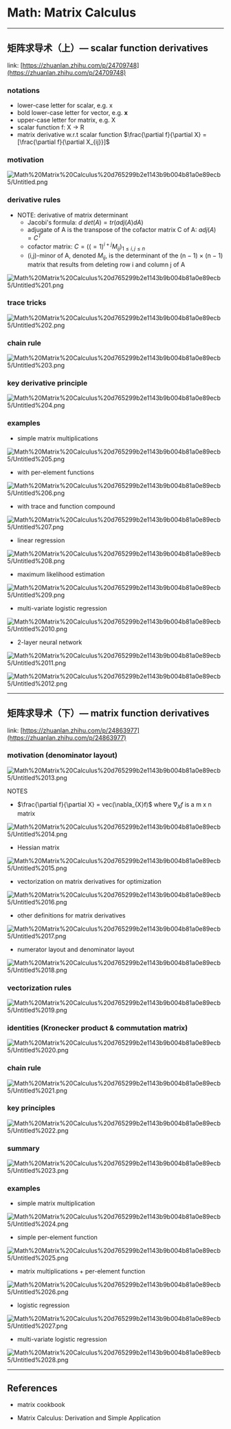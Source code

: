 # Math: Matrix Calculus

---

## 矩阵求导术（上）— scalar function derivatives

link: [https://zhuanlan.zhihu.com/p/24709748](https://zhuanlan.zhihu.com/p/24709748) 

### notations

- lower-case letter for scalar, e.g. x
- bold lower-case letter for vector, e.g. **x**
- upper-case letter for matrix, e.g. X
- scalar function f: X → R
- matrix derivative w.r.t scalar function $\frac{\partial f}{\partial X} = [\frac{\partial f}{\partial X_{ij}}]$

### motivation

![Math%20Matrix%20Calculus%20d765299b2e1143b9b004b81a0e89ecb5/Untitled.png](Math%20Matrix%20Calculus%20d765299b2e1143b9b004b81a0e89ecb5/Untitled.png)

### derivative rules

- NOTE: derivative of matrix determinant
    - Jacobi's formula: $d\ det(A) = tr(adj(A)dA)$
    - adjugate of A is the transpose of the cofactor matrix C of A: $adj(A) = C^T$
    - cofactor matrix: $C = ((=1)^{i+j}M_{ij})_{1\le i,j \le n}$
    - (i,j)-minor of A, denoted $M_{ij}$, is the determinant of the (n − 1) × (n − 1) matrix that results from deleting row i and column j of A

![Math%20Matrix%20Calculus%20d765299b2e1143b9b004b81a0e89ecb5/Untitled%201.png](Math%20Matrix%20Calculus%20d765299b2e1143b9b004b81a0e89ecb5/Untitled%201.png)

### trace tricks

![Math%20Matrix%20Calculus%20d765299b2e1143b9b004b81a0e89ecb5/Untitled%202.png](Math%20Matrix%20Calculus%20d765299b2e1143b9b004b81a0e89ecb5/Untitled%202.png)

### chain rule

![Math%20Matrix%20Calculus%20d765299b2e1143b9b004b81a0e89ecb5/Untitled%203.png](Math%20Matrix%20Calculus%20d765299b2e1143b9b004b81a0e89ecb5/Untitled%203.png)

### key derivative principle

![Math%20Matrix%20Calculus%20d765299b2e1143b9b004b81a0e89ecb5/Untitled%204.png](Math%20Matrix%20Calculus%20d765299b2e1143b9b004b81a0e89ecb5/Untitled%204.png)

### examples

- simple matrix multiplications

![Math%20Matrix%20Calculus%20d765299b2e1143b9b004b81a0e89ecb5/Untitled%205.png](Math%20Matrix%20Calculus%20d765299b2e1143b9b004b81a0e89ecb5/Untitled%205.png)

- with per-element functions

![Math%20Matrix%20Calculus%20d765299b2e1143b9b004b81a0e89ecb5/Untitled%206.png](Math%20Matrix%20Calculus%20d765299b2e1143b9b004b81a0e89ecb5/Untitled%206.png)

- with trace and function compound

![Math%20Matrix%20Calculus%20d765299b2e1143b9b004b81a0e89ecb5/Untitled%207.png](Math%20Matrix%20Calculus%20d765299b2e1143b9b004b81a0e89ecb5/Untitled%207.png)

- linear regression

![Math%20Matrix%20Calculus%20d765299b2e1143b9b004b81a0e89ecb5/Untitled%208.png](Math%20Matrix%20Calculus%20d765299b2e1143b9b004b81a0e89ecb5/Untitled%208.png)

- maximum likelihood estimation

![Math%20Matrix%20Calculus%20d765299b2e1143b9b004b81a0e89ecb5/Untitled%209.png](Math%20Matrix%20Calculus%20d765299b2e1143b9b004b81a0e89ecb5/Untitled%209.png)

- multi-variate logistic regression

![Math%20Matrix%20Calculus%20d765299b2e1143b9b004b81a0e89ecb5/Untitled%2010.png](Math%20Matrix%20Calculus%20d765299b2e1143b9b004b81a0e89ecb5/Untitled%2010.png)

- 2-layer neural network

![Math%20Matrix%20Calculus%20d765299b2e1143b9b004b81a0e89ecb5/Untitled%2011.png](Math%20Matrix%20Calculus%20d765299b2e1143b9b004b81a0e89ecb5/Untitled%2011.png)

![Math%20Matrix%20Calculus%20d765299b2e1143b9b004b81a0e89ecb5/Untitled%2012.png](Math%20Matrix%20Calculus%20d765299b2e1143b9b004b81a0e89ecb5/Untitled%2012.png)

---

## 矩阵求导术（下）— matrix function derivatives

link: [https://zhuanlan.zhihu.com/p/24863977](https://zhuanlan.zhihu.com/p/24863977)

### motivation (denominator layout)

![Math%20Matrix%20Calculus%20d765299b2e1143b9b004b81a0e89ecb5/Untitled%2013.png](Math%20Matrix%20Calculus%20d765299b2e1143b9b004b81a0e89ecb5/Untitled%2013.png)

NOTES

- $\frac{\partial f}{\partial X} = vec(\nabla_{X}f)$  where $\nabla_{X}f$  is a m x n matrix

![Math%20Matrix%20Calculus%20d765299b2e1143b9b004b81a0e89ecb5/Untitled%2014.png](Math%20Matrix%20Calculus%20d765299b2e1143b9b004b81a0e89ecb5/Untitled%2014.png)

- Hessian matrix

![Math%20Matrix%20Calculus%20d765299b2e1143b9b004b81a0e89ecb5/Untitled%2015.png](Math%20Matrix%20Calculus%20d765299b2e1143b9b004b81a0e89ecb5/Untitled%2015.png)

- vectorization on matrix derivatives for optimization

![Math%20Matrix%20Calculus%20d765299b2e1143b9b004b81a0e89ecb5/Untitled%2016.png](Math%20Matrix%20Calculus%20d765299b2e1143b9b004b81a0e89ecb5/Untitled%2016.png)

- other definitions for matrix derivatives

![Math%20Matrix%20Calculus%20d765299b2e1143b9b004b81a0e89ecb5/Untitled%2017.png](Math%20Matrix%20Calculus%20d765299b2e1143b9b004b81a0e89ecb5/Untitled%2017.png)

- numerator layout and denominator layout

![Math%20Matrix%20Calculus%20d765299b2e1143b9b004b81a0e89ecb5/Untitled%2018.png](Math%20Matrix%20Calculus%20d765299b2e1143b9b004b81a0e89ecb5/Untitled%2018.png)

### vectorization rules

![Math%20Matrix%20Calculus%20d765299b2e1143b9b004b81a0e89ecb5/Untitled%2019.png](Math%20Matrix%20Calculus%20d765299b2e1143b9b004b81a0e89ecb5/Untitled%2019.png)

### identities (Kronecker product & commutation matrix)

![Math%20Matrix%20Calculus%20d765299b2e1143b9b004b81a0e89ecb5/Untitled%2020.png](Math%20Matrix%20Calculus%20d765299b2e1143b9b004b81a0e89ecb5/Untitled%2020.png)

### chain rule

![Math%20Matrix%20Calculus%20d765299b2e1143b9b004b81a0e89ecb5/Untitled%2021.png](Math%20Matrix%20Calculus%20d765299b2e1143b9b004b81a0e89ecb5/Untitled%2021.png)

### key principles

![Math%20Matrix%20Calculus%20d765299b2e1143b9b004b81a0e89ecb5/Untitled%2022.png](Math%20Matrix%20Calculus%20d765299b2e1143b9b004b81a0e89ecb5/Untitled%2022.png)

### summary

![Math%20Matrix%20Calculus%20d765299b2e1143b9b004b81a0e89ecb5/Untitled%2023.png](Math%20Matrix%20Calculus%20d765299b2e1143b9b004b81a0e89ecb5/Untitled%2023.png)

### examples

- simple matrix multiplication

![Math%20Matrix%20Calculus%20d765299b2e1143b9b004b81a0e89ecb5/Untitled%2024.png](Math%20Matrix%20Calculus%20d765299b2e1143b9b004b81a0e89ecb5/Untitled%2024.png)

- simple per-element function

![Math%20Matrix%20Calculus%20d765299b2e1143b9b004b81a0e89ecb5/Untitled%2025.png](Math%20Matrix%20Calculus%20d765299b2e1143b9b004b81a0e89ecb5/Untitled%2025.png)

- matrix multiplications + per-element function

![Math%20Matrix%20Calculus%20d765299b2e1143b9b004b81a0e89ecb5/Untitled%2026.png](Math%20Matrix%20Calculus%20d765299b2e1143b9b004b81a0e89ecb5/Untitled%2026.png)

- logistic regression

![Math%20Matrix%20Calculus%20d765299b2e1143b9b004b81a0e89ecb5/Untitled%2027.png](Math%20Matrix%20Calculus%20d765299b2e1143b9b004b81a0e89ecb5/Untitled%2027.png)

- multi-variate logistic regression

![Math%20Matrix%20Calculus%20d765299b2e1143b9b004b81a0e89ecb5/Untitled%2028.png](Math%20Matrix%20Calculus%20d765299b2e1143b9b004b81a0e89ecb5/Untitled%2028.png)

---

## References

- matrix cookbook

[](https://www.math.uwaterloo.ca/~hwolkowi/matrixcookbook.pdf)

- Matrix Calculus: Derivation and Simple Application

[](https://project.hupili.net/tutorial/hu2012-matrix-calculus/hu2012matrix-calculus.pdf)